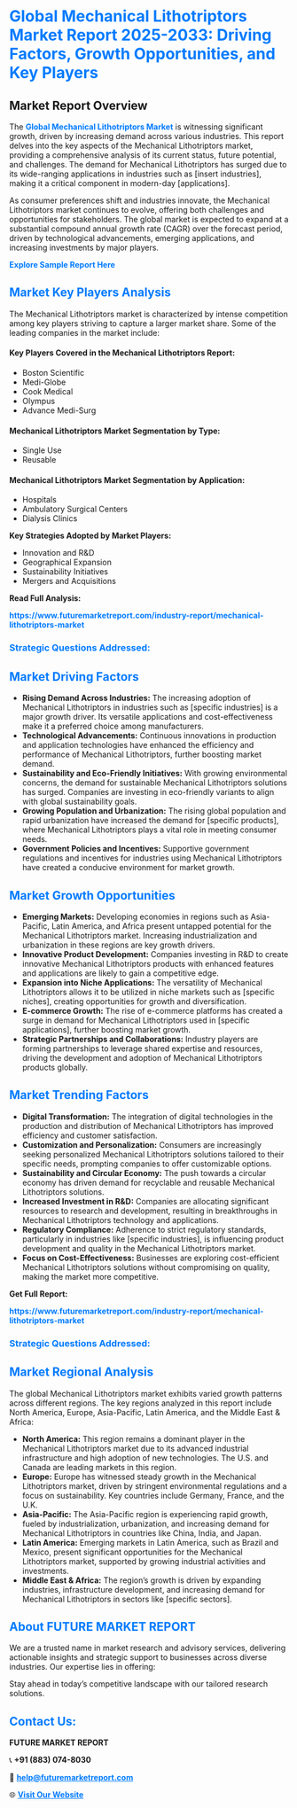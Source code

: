 <h1 style="color: #007BFF;">Global Mechanical Lithotriptors Market Report 2025-2033: Driving Factors, Growth Opportunities, and Key Players</h1>

<section id="overview">
<h2>Market Report Overview</h2>
<p>The <a href="https://www.futuremarketreport.com/industry-report/mechanical-lithotriptors-market" style="color: #007BFF; text-decoration: none;"><strong>Global Mechanical Lithotriptors Market</strong></a> is witnessing significant growth, driven by increasing demand across various industries. This report delves into the key aspects of the Mechanical Lithotriptors market, providing a comprehensive analysis of its current status, future potential, and challenges. The demand for Mechanical Lithotriptors has surged due to its wide-ranging applications in industries such as [insert industries], making it a critical component in modern-day [applications].</p>
<p>As consumer preferences shift and industries innovate, the Mechanical Lithotriptors market continues to evolve, offering both challenges and opportunities for stakeholders. The global market is expected to expand at a substantial compound annual growth rate (CAGR) over the forecast period, driven by technological advancements, emerging applications, and increasing investments by major players.</p>
</section>

<section id="overview">
<p><a href="https://www.futuremarketreport.com/request-sample/reportId=78483" style="color: #007BFF; text-decoration: none;"><strong>Explore Sample Report Here</strong></a></p>
</section>

<section id="key-players">
<h2 style="color: #007BFF;">Market Key Players Analysis</h2>
<p>The Mechanical Lithotriptors market is characterized by intense competition among key players striving to capture a larger market share. Some of the leading companies in the market include:</p>
<h4>Key Players Covered in the Mechanical Lithotriptors Report:</h4>
<ul><li>Boston Scientific</li><li>Medi-Globe</li><li>Cook Medical</li><li>Olympus</li><li>Advance Medi-Surg</li></ul>
<h4>Mechanical Lithotriptors Market Segmentation by Type:</h4>
<ul><li>Single Use</li><li>Reusable</li></ul>

<h4>Mechanical Lithotriptors Market Segmentation by Application:</h4>
<ul><li>Hospitals</li><li>Ambulatory Surgical Centers</li><li>Dialysis Clinics</li></ul>
<p><strong>Key Strategies Adopted by Market Players:</strong></p>
<ul>
<li>Innovation and R&D</li>
<li>Geographical Expansion</li>
<li>Sustainability Initiatives</li>
<li>Mergers and Acquisitions</li>
</ul>
</section>

<section>
<p><strong>Read Full Analysis: </strong></p><a href="https://www.futuremarketreport.com/industry-report/mechanical-lithotriptors-market" style="color: #007BFF; text-decoration: none;"><strong>https://www.futuremarketreport.com/industry-report/mechanical-lithotriptors-market</strong></a>
<h3 style="color: #007BFF;">Strategic Questions Addressed:</h3>
</section>

<section id="driving-factors">
<h2 style="color: #007BFF;">Market Driving Factors</h2>
<ul>
<li><strong>Rising Demand Across Industries:</strong> The increasing adoption of Mechanical Lithotriptors in industries such as [specific industries] is a major growth driver. Its versatile applications and cost-effectiveness make it a preferred choice among manufacturers.</li>
<li><strong>Technological Advancements:</strong> Continuous innovations in production and application technologies have enhanced the efficiency and performance of Mechanical Lithotriptors, further boosting market demand.</li>
<li><strong>Sustainability and Eco-Friendly Initiatives:</strong> With growing environmental concerns, the demand for sustainable Mechanical Lithotriptors solutions has surged. Companies are investing in eco-friendly variants to align with global sustainability goals.</li>
<li><strong>Growing Population and Urbanization:</strong> The rising global population and rapid urbanization have increased the demand for [specific products], where Mechanical Lithotriptors plays a vital role in meeting consumer needs.</li>
<li><strong>Government Policies and Incentives:</strong> Supportive government regulations and incentives for industries using Mechanical Lithotriptors have created a conducive environment for market growth.</li>
</ul>
</section>

<section id="growth-opportunities">
<h2 style="color: #007BFF;">Market Growth Opportunities</h2>
<ul>
<li><strong>Emerging Markets:</strong> Developing economies in regions such as Asia-Pacific, Latin America, and Africa present untapped potential for the Mechanical Lithotriptors market. Increasing industrialization and urbanization in these regions are key growth drivers.</li>
<li><strong>Innovative Product Development:</strong> Companies investing in R&D to create innovative Mechanical Lithotriptors products with enhanced features and applications are likely to gain a competitive edge.</li>
<li><strong>Expansion into Niche Applications:</strong> The versatility of Mechanical Lithotriptors allows it to be utilized in niche markets such as [specific niches], creating opportunities for growth and diversification.</li>
<li><strong>E-commerce Growth:</strong> The rise of e-commerce platforms has created a surge in demand for Mechanical Lithotriptors used in [specific applications], further boosting market growth.</li>
<li><strong>Strategic Partnerships and Collaborations:</strong> Industry players are forming partnerships to leverage shared expertise and resources, driving the development and adoption of Mechanical Lithotriptors products globally.</li>
</ul>
</section>

<section id="trending-factors">
<h2 style="color: #007BFF;">Market Trending Factors</h2>
<ul>
<li><strong>Digital Transformation:</strong> The integration of digital technologies in the production and distribution of Mechanical Lithotriptors has improved efficiency and customer satisfaction.</li>
<li><strong>Customization and Personalization:</strong> Consumers are increasingly seeking personalized Mechanical Lithotriptors solutions tailored to their specific needs, prompting companies to offer customizable options.</li>
<li><strong>Sustainability and Circular Economy:</strong> The push towards a circular economy has driven demand for recyclable and reusable Mechanical Lithotriptors solutions.</li>
<li><strong>Increased Investment in R&D:</strong> Companies are allocating significant resources to research and development, resulting in breakthroughs in Mechanical Lithotriptors technology and applications.</li>
<li><strong>Regulatory Compliance:</strong> Adherence to strict regulatory standards, particularly in industries like [specific industries], is influencing product development and quality in the Mechanical Lithotriptors market.</li>
<li><strong>Focus on Cost-Effectiveness:</strong> Businesses are exploring cost-efficient Mechanical Lithotriptors solutions without compromising on quality, making the market more competitive.</li>
</ul>
</section>

<section>
<p><strong>Get Full Report: </strong></p><a href="https://www.futuremarketreport.com/industry-report/mechanical-lithotriptors-market" style="color: #007BFF; text-decoration: none;"><strong>https://www.futuremarketreport.com/industry-report/mechanical-lithotriptors-market</strong></a>
<h3 style="color: #007BFF;">Strategic Questions Addressed:</h3>
</section>


<section id="regional-analysis">
<h2 style="color: #007BFF;">Market Regional Analysis</h2>
<p>The global Mechanical Lithotriptors market exhibits varied growth patterns across different regions. The key regions analyzed in this report include North America, Europe, Asia-Pacific, Latin America, and the Middle East & Africa:</p>
<ul>
<li><strong>North America:</strong> This region remains a dominant player in the Mechanical Lithotriptors market due to its advanced industrial infrastructure and high adoption of new technologies. The U.S. and Canada are leading markets in this region.</li>
<li><strong>Europe:</strong> Europe has witnessed steady growth in the Mechanical Lithotriptors market, driven by stringent environmental regulations and a focus on sustainability. Key countries include Germany, France, and the U.K.</li>
<li><strong>Asia-Pacific:</strong> The Asia-Pacific region is experiencing rapid growth, fueled by industrialization, urbanization, and increasing demand for Mechanical Lithotriptors in countries like China, India, and Japan.</li>
<li><strong>Latin America:</strong> Emerging markets in Latin America, such as Brazil and Mexico, present significant opportunities for the Mechanical Lithotriptors market, supported by growing industrial activities and investments.</li>
<li><strong>Middle East & Africa:</strong> The region’s growth is driven by expanding industries, infrastructure development, and increasing demand for Mechanical Lithotriptors in sectors like [specific sectors].</li>
</ul>
</section>

<footer>
<h2 style="color: #007BFF;">About FUTURE MARKET REPORT</h2>
<p>We are a trusted name in market research and advisory services, delivering actionable insights and strategic support to businesses across diverse industries. Our expertise lies in offering:</p>

<p>Stay ahead in today’s competitive landscape with our tailored research solutions.</p>

<h2 style="color: #007BFF;">Contact Us:</h2>
<p><strong>FUTURE MARKET REPORT</strong></p>
<p>📞 <strong>+91 (883) 074-8030</strong></p>
<p>📧 <strong><a href="mailto:help@futuremarketreport.com" style="color: #007BFF;">help@futuremarketreport.com</a></strong></p>
<p>🌐 <strong><a href="https://www.futuremarketreport.com/" style="color: #007BFF;">Visit Our Website</a></strong></p>
</footer>